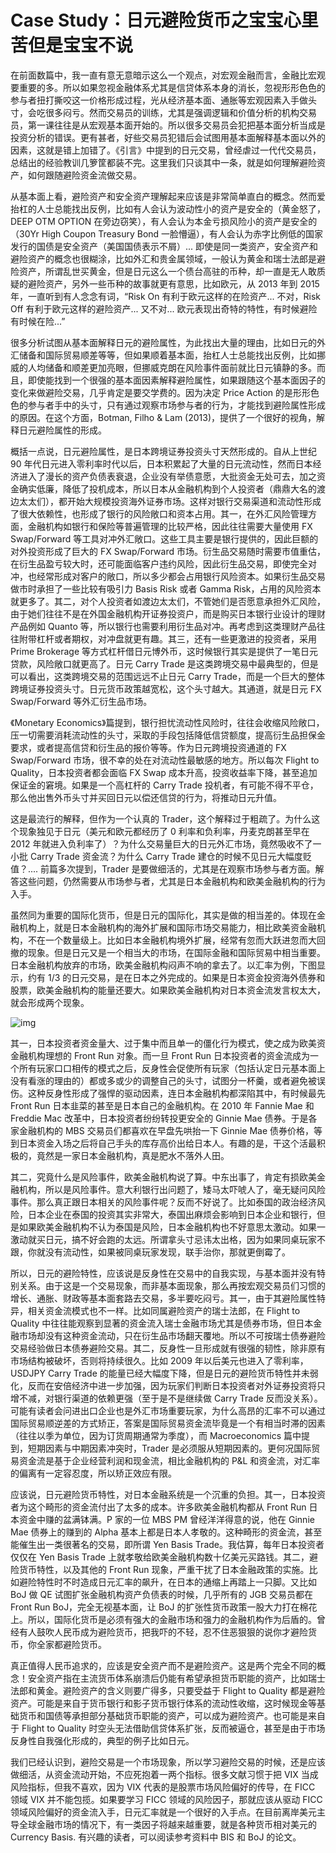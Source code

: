 # Case Study：日元避险货币之宝宝心里苦但是宝宝不说



在前面数篇中，我一直有意无意暗示这么一个观点，对宏观金融而言，金融比宏观要重要的多。所以如果忽视金融体系尤其是信贷体系本身的消长，忽视形形色色的参与者扭打撕咬这一价格形成过程，光从经济基本面、通胀等宏观因素入手做头寸，会吃很多闷亏。然而交易员的训练，尤其是强调逻辑和价值分析的机构交易员，第一课往往是从宏观基本面开始的。所以很多交易员会犯把基本面分析当成是投资分析的错误。更有甚者，好些交易员犯错后会试图用基本面解释基本面以外的因素，这就是错上加错了。《引言》中提到的日元交易，曾经虐过一代代交易员，总结出的经验教训几箩筐都装不完。这里我们只谈其中一条，就是如何理解避险资产，如何跟随避险资金流做交易。

从基本面上看，避险资产和安全资产理解起来应该是非常简单直白的概念。然而爱抬杠的人士总能找出反例，比如有人会认为波动性小的资产是安全的（黄金怒了，DEEP OTM OPTION 在旁边窃笑），有人会认为本金亏损风险小的资产是安全的（30Yr High Coupon Treasury Bond 一脸懵逼），有人会认为赤字比例低的国家发行的国债是安全资产（美国国债表示不屑）... 即使是同一类资产，安全资产和避险资产的概念也很糊涂，比如外汇和贵金属领域，一般认为黄金和瑞士法郎是避险资产，所谓乱世买黄金，但是日元这么一个债台高驻的币种，却一直是无人敢质疑的避险资产，另外一些币种的故事就更有意思，比如欧元，从 2013 年到 2015 年，一直听到有人念念有词，“Risk On 有利于欧元这样的在险资产... 不对，Risk Off 有利于欧元这样的避险资产... 又不对... 欧元表现出奇特的特性，有时候避险有时候在险...”

很多分析试图从基本面解释日元的避险属性，为此找出大量的理由，比如日元的外汇储备和国际贸易顺差等等，但如果顺着基本面，抬杠人士总能找出反例，比如挪威的人均储备和顺差更加亮眼，但挪威克朗在风险事件面前就比日元镇静的多。而且，即使能找到一个很强的基本面因素解释避险属性，如果跟随这个基本面因子的变化来做避险交易，几乎肯定是要交学费的。因为决定 Price Action 的是形形色色的参与者手中的头寸，只有通过观察市场参与者的行为，才能找到避险属性形成的原因。在这个方面，Botman, Filho & Lam (2013)，提供了一个很好的视角，解释日元避险属性的形成。

概括一点说，日元避险属性，是日本跨境证券投资头寸天然形成的。自从上世纪 90 年代日元进入零利率时代以后，日本积累起了大量的日元流动性，然而日本经济进入了漫长的资产负债表衰退，企业没有举债意愿，大批资金无处可去，加之资金确实低廉，降低了投机成本，所以日本从金融机构到个人投资者（鼎鼎大名的渡边太太们），都开始大规模投资海外证券市场。这样对银行交易渠道和流动性形成了很大依赖性，也形成了银行的风险敞口和资本占用。其一，在外汇风险管理方面，金融机构如银行和保险等普遍管理的比较严格，因此往往需要大量使用 FX Swap/Forward 等工具对冲外汇敞口。这些工具主要是银行提供的，因此巨额的对外投资形成了巨大的 FX Swap/Forward 市场。衍生品交易随时需要市值重估，在衍生品盈亏较大时，还可能面临客户违约风险，因此衍生品交易，即使完全对冲，也经常形成对客户的敞口，所以多少都会占用银行风险资本。如果衍生品交易做市时承担了一些比较有吸引力 Basis Risk 或者 Gamma Risk，占用的风险资本就更多了。其二，对个人投资者如渡边太太们，不管她们是否愿意承担外汇风险，由于她们往往不是在外国金融机构开证券投资户，而是购买日本银行业设计的理财产品例如 Quanto 等，所以银行也需要利用衍生品对冲。再考虑到这类理财产品往往附带杠杆或者期权，对冲盘就更有趣。其三，还有一些更激进的投资者，采用 Prime Brokerage 等方式杠杆借日元博外币，这时候银行其实是提供了一笔日元贷款，风险敞口就更高了。日元 Carry Trade 是这类跨境交易中最典型的，但是可以看出，这类跨境交易的范围远远不止日元 Carry Trade，而是一个巨大的整体跨境证券投资头寸。日元货币政策越宽松，这个头寸越大。其通道，就是日元 FX Swap/Forward 等外汇衍生品市场。

《Monetary Economics》篇提到，银行担忧流动性风险时，往往会收缩风险敞口，压一切需要消耗流动性的头寸，采取的手段包括降低信贷额度，提高衍生品担保金要求，或者提高信贷和衍生品的报价等等。作为日元跨境投资通道的 FX Swap/Forward 市场，很不幸的处在对流动性最敏感的地方。所以每次 Flight to Quality，日本投资者都会面临 FX Swap 成本升高，投资收益率下降，甚至追加保证金的窘境。如果是一个高杠杆的 Carry Trade 投机者，有可能不得不平仓，那么他出售外币头寸并买回日元以偿还信贷的行为，将推动日元升值。

这是最流行的解释，但作为一个认真的 Trader，这个解释过于粗疏了。为什么这个现象独见于日元（美元和欧元都经历了 0 利率和负利率，丹麦克朗甚至早在 2012 年就进入负利率了）？为什么交易量巨大的日元外汇市场，竟然吸收不了一小批 Carry Trade 资金流？为什么 Carry Trade 建仓的时候不见日元大幅度贬值？.... 前篇多次提到，Trader 是要做细活的，尤其是在观察市场参与者方面。解答这些问题，仍然需要从市场参与者，尤其是日本金融机构和欧美金融机构的行为入手。

虽然同为重要的国际化货币，但是日元的国际化，其实是做的相当差的。体现在金融机构上，就是日本金融机构的海外扩展和国际市场交易能力，相比欧美资金融机构，不在一个数量级上。比如日本金融机构境外扩展，经常有忽而大跃进忽而大回撤的现象。但是日元又是一个相当大的市场，在国际金融和国际贸易中相当重要。日本金融机构放弃的市场，欧美金融机构闷声不响的拿去了。以汇率为例，下图显示，约有 1/3 的日元交易，是在日本之外完成的。如果是日本资金投资海外债券和股票，欧美金融机构的能量还要大。如果欧美金融机构对日本资金流发言权太大，就会形成两个现象。

![img](https://quip.com/blob/PDKAAAXI1m9/F2MQfjF0u-1otgpGSR03Nw?a=DO1ZxutLrXb3XUeufa4AYCtOJ1tXmJJs7KGDzz5Qde4a)

其一，日本投资者资金量大、过于集中而且单一的僵化行为模式，使之成为欧美资金融机构理想的 Front Run 对象。而一旦 Front Run 日本投资者的资金流成为一个所有玩家口口相传的模式之后，反身性会促使所有玩家（包括认定日元基本面上没有看涨的理由的）都或多或少的调整自己的头寸，试图分一杯羹，或者避免被误伤。这种反身性形成了强悍的驱动因素，连日本金融机构都深陷其中，有时候最先 Front Run 日本韭菜的甚至是日本自己的金融机构。在 2010 年 Fannie Mae 和 Freddie Mac 改革中，日本投资者纷纷转投更安全的 Ginnie Mae 债券。于是各家金融机构的 MBS 交易员们都喜欢在早盘先哄抬一下 Ginnie Mae 债券价格，等到日本资金入场之后将自己手头的库存高价出给日本人。有趣的是，干这个活最积极的，竟然是一家日本金融机构，真是肥水不落外人田。

其二，究竟什么是风险事件，欧美金融机构说了算。中东出事了，肯定有损欧美金融机构，所以是风险事件。意大利银行出问题了，矮马太吓唬人了，毫无疑问风险事件。那么真正跟日本相关的风险事件呢？反而不好说了。比如泰国的政治经济风险，日本企业在泰国的投资其实非常大，泰国出麻烦会影响到日本企业和银行，但是如果欧美金融机构不认为泰国是风险，日本金融机构也不好意思太激动。如果一激动就买日元，搞不好会跑的太远。所谓拿头寸忌讳太出格，因为如果同桌玩家不跟，你就没有流动性，如果被同桌玩家发现，联手治你，那就更倒霉了。

所以，日元的避险特性，应该说是反身性在交易中的自我实现，与基本面并没有特别关系。由于这是一个交易现象，而非基本面现象，那么再按宏观交易员们习惯的增长、通胀、财政等基本面套路去交易，多半要吃闷亏。其一，由于其避险属性特异，相关资金流模式也不一样。比如同属避险资产的瑞士法郎，在 Flight to Quality 中往往能观察到显著的资金流入瑞士金融市场尤其是债券市场，但日本金融市场却没有这种资金流动，只在衍生品市场翻天覆地。所以不可按瑞士债券避险交易经验做日本债券避险交易。其二，反身性一旦形成就有很强的韧性，除非原有市场结构被破坏，否则将持续很久。比如 2009 年以后美元也进入了零利率，USDJPY Carry Trade 的能量已经大幅度下降，但是日元的避险货币特性并未弱化，反而在安倍经济中进一步加强，因为玩家们判断日本投资者对外证券投资将只增不减，对银行渠道的依赖更强（至于是不是继续做 Carry Trade 反而没关系）。可能有读者会问进出口企业也是外汇市场重要玩家，为什么高昂的汇率不可以通过国际贸易顺逆差的方式矫正，答案是国际贸易资金流毕竟是一个有相当时滞的因素（往往以季为单位，因为订货周期通常为季度），而 Macroeconomics 篇中提到，短期因素与中期因素冲突时，Trader 是必须服从短期因素的。更何况国际贸易资金流是基于企业经营利润和现金流，相比金融机构的 P&L 和资金流，对汇率的偏离有一定容忍度，所以矫正效应有限。

应该说，日元避险货币特性，对日本金融系统是一个沉重的负担。其一，日本投资者为这个畸形的资金流付出了太多的成本。许多欧美金融机构都从 Front Run 日本资金中赚的盆满钵满。P 家的一位 MBS PM 曾经洋洋得意的说，他在 Ginnie Mae 债券上的赚到的 Alpha 基本上都是日本人孝敬的。这种畸形的资金流，甚至能催生出一类很著名的交易，即所谓 Yen Basis Trade。我估算，每年日本投资者仅仅在 Yen Basis Trade 上就孝敬给欧美金融机构数十亿美元买路钱。其二，避险货币特性，以及其他的 Front Run 现象，严重干扰了日本金融政策的实施。比如避险特性时不时造成日元汇率的飙升，在日本的通缩上再踏上一只脚。又比如 BoJ 做 QE 试图扩张金融机构资产负债表的时候，几乎所有的 JGB 交易员都在 Front Run BoJ，完全无视基本面，让 BoJ 的扩张性货币政策一股大力打在棉花上。所以，国际化货币是必须有强大的金融市场和强力的金融机构作为后盾的。曾经有人鼓吹人民币成为避险货币，把我吓的不轻，忍不住恶狠狠的说你才避险货币，你全家都避险货币。

真正值得人民币追求的，应该是安全资产而不是避险资产。这是两个完全不同的概念！安全资产指在主流货币体系崩溃后仍能有希望承担货币职能的资产，比如瑞士法郎和黄金。避险资产的含义则要广得多，只要受益于 Flight to Quality 都是避险资产。可能是来自于货币银行和影子货币银行体系的流动性收缩，这时候现金等基础货币和国债等承担部分基础货币职能的资产，可以成为避险资产。也可能是来自于 Flight to Quality 时空头无法借助信贷体系扩张，反而被逼仓，甚至是由于市场反身性自我强化形成的，典型的例子比如日元。

我们已经认识到，避险交易是一个市场现象，所以学习避险交易的时候，还是应该做细活，从资金流动开始，不应死抱着一两个指标。很多文献习惯于把 VIX 当成风险指标，但我不喜欢，因为 VIX 代表的是股票市场风险偏好的传导，在 FICC 领域 VIX 并不能包揽。如果要学习 FICC 领域的风险因子，那就应该从驱动 FICC 领域风险偏好的资金流入手，日元汇率就是一个很好的入手点。在目前离岸美元主导全球金融市场的情况下，有一类因子将越来越重要，就是各种货币相对美元的 Currency Basis. 有兴趣的读者，可以阅读参考资料中 BIS 和 BoJ 的论文。